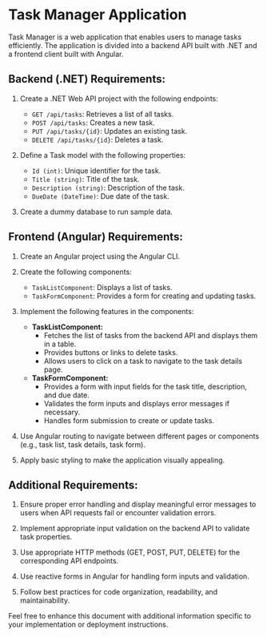 # Task Manager Application

Task Manager is a web application that enables users to manage tasks efficiently. The application is divided into a backend API built with .NET and a frontend client built with Angular.

## Backend (.NET) Requirements:

1. Create a .NET Web API project with the following endpoints:
   - `GET /api/tasks`: Retrieves a list of all tasks.
   - `POST /api/tasks`: Creates a new task.
   - `PUT /api/tasks/{id}`: Updates an existing task.
   - `DELETE /api/tasks/{id}`: Deletes a task.

2. Define a Task model with the following properties:
   - `Id (int)`: Unique identifier for the task.
   - `Title (string)`: Title of the task.
   - `Description (string)`: Description of the task.
   - `DueDate (DateTime)`: Due date of the task.

3. Create a dummy database to run sample data.

## Frontend (Angular) Requirements:

1. Create an Angular project using the Angular CLI.

2. Create the following components:
   - `TaskListComponent`: Displays a list of tasks.
   - `TaskFormComponent`: Provides a form for creating and updating tasks.

3. Implement the following features in the components:
   - **TaskListComponent:**
     - Fetches the list of tasks from the backend API and displays them in a table.
     - Provides buttons or links to delete tasks.
     - Allows users to click on a task to navigate to the task details page.
   - **TaskFormComponent:**
     - Provides a form with input fields for the task title, description, and due date.
     - Validates the form inputs and displays error messages if necessary.
     - Handles form submission to create or update tasks.

4. Use Angular routing to navigate between different pages or components (e.g., task list, task details, task form).

5. Apply basic styling to make the application visually appealing.

## Additional Requirements:

1. Ensure proper error handling and display meaningful error messages to users when API requests fail or encounter validation errors.

2. Implement appropriate input validation on the backend API to validate task properties.

3. Use appropriate HTTP methods (GET, POST, PUT, DELETE) for the corresponding API endpoints.

4. Use reactive forms in Angular for handling form inputs and validation.

5. Follow best practices for code organization, readability, and maintainability.

Feel free to enhance this document with additional information specific to your implementation or deployment instructions.
